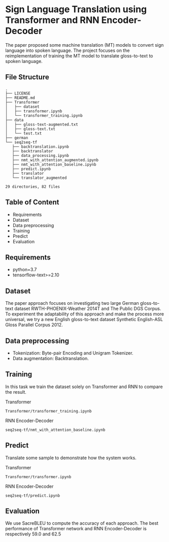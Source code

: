 # Sign Language Translation using Transformer and RNN Encoder-Decoder

 The paper proposed some machine translation (MT) models to convert sign language into spoken language. The project focuses on the reimplementation of training the MT model to translate gloss-to-text to spoken language.
 
 ## File Structure
 ```
 .
├── LICENSE
├── README.md
├── Transformer
│   ├── dataset
│   ├── transformer.ipynb
│   └── transformer_training.ipynb
├── data
│   ├── gloss-text-augmented.txt
│   ├── gloss-text.txt
│   └── test.txt
├── german
└── seq2seq-tf
    ├── backtranslation.ipynb
    ├── backtranslator
    ├── data_processing.ipynb
    ├── nmt_with_attention_augmented.ipynb
    ├── nmt_with_attention_baseline.ipynb
    ├── predict.ipynb
    ├── translator
    └── translator_augmented

29 directories, 82 files
 ```
 
 ## Table of Content
- Requirements
- Dataset
- Data preprocessing
- Training
- Predict
- Evaluation

## Requirements
- python=3.7
- tensorflow-text>=2.10

## Dataset
The paper approach focuses on investigating two large German gloss-to-text dataset RWTH-PHOENIX-Weather 2014T and The Public DGS Corpus.
To experiment the adaptability of this approach and make the process more universal, we try a new English gloss-to-text dataset Synthetic English-ASL Gloss Parallel Corpus 2012.


## Data preprocessing
- Tokenization: Byte-pair Encoding and Unigram Tokenizer.
- Data augmentation: Backtranslation.


## Training
In this task we train the dataset solely on Transformer and RNN to compare the result.

Transformer
```
Transformer/transformer_training.ipynb
``` 

RNN Encoder-Decoder
```
seq2seq-tf/nmt_with_attention_baseline.ipynb
``` 

## Predict
Translate some sample to demonstrate how the system works.

Transformer
```
Transformer/transformer.ipynb
``` 

RNN Encoder-Decoder
```
seq2seq-tf/predict.ipynb
``` 

## Evaluation 
We use SacreBLEU to compute the accuracy of each approach. The best performance of Transformer network and RNN Encoder-Decoder is respectively 59.0 and 62.5
